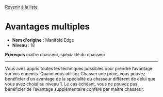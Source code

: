 [Revenir à la liste](list.md)

# Avantages multiples

 * **Nom d'origine** : Manifold Edge
 * **Niveau** : 18


<p><strong>Prérequis</strong> maître chasseur, spécialité du chasseur</p>
<hr>
<p>Vous avez appris toutes les techniques possibles pour prendre l’avantage sur vos ennemis. Quand vous utilisez Chasser une proie, vous pouvez bénéficier d’un avantage de la spécialité du chasseur différent de celui que vous avez choisi au niveau 1. Le cas échéant, vous ne pouvez pas bénéficier de l’avantage supplémentaire conféré par maître chasseur.</p>